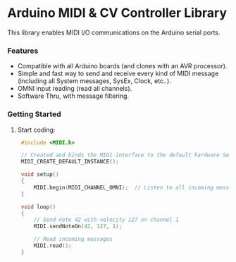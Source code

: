 # Arduino MIDI & CV Controller Library

This library enables MIDI I/O communications on the Arduino serial ports.

### Features
* Compatible with all Arduino boards (and clones with an AVR processor).
* Simple and fast way to send and receive every kind of MIDI message (including all System messages, SysEx, Clock, etc..).
* OMNI input reading (read all channels).
* Software Thru, with message filtering.

### Getting Started

1. Start coding:
 
   ```c++
    #include <MIDI.h>

    // Created and binds the MIDI interface to the default hardware Serial port
    MIDI_CREATE_DEFAULT_INSTANCE();

    void setup()
    {
        MIDI.begin(MIDI_CHANNEL_OMNI);  // Listen to all incoming messages
    }

    void loop()
    {
        // Send note 42 with velocity 127 on channel 1
        MIDI.sendNoteOn(42, 127, 1);

        // Read incoming messages
        MIDI.read();
    }
    ```